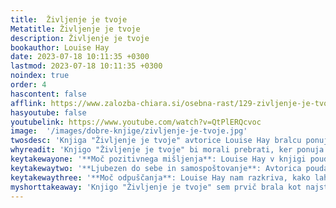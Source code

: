 ```yaml
---
title:  Življenje je tvoje
Metatitle: Življenje je tvoje
description: Življenje je tvoje
bookauthor: Louise Hay
date: 2023-07-18 10:11:35 +0300
lastmod: 2023-07-18 10:11:35 +0300
noindex: true
order: 4
hascontent: false
afflink: https://www.zalozba-chiara.si/osebna-rast/129-zivljenje-je-tvoje?pos_id=44065
hasyoutube: false
youtubelink: https://www.youtube.com/watch?v=QtPlERQcvoc
image:  '/images/dobre-knjige/zivljenje-je-tvoje.jpg'
twosdesc: 'Knjiga "Življenje je tvoje" avtorice Louise Hay bralcu ponuja pozitivne afirmacije in nauke za kreiranje ljubečega, zdravega in pozitivnega življenja. Skozi vaje in primere nam Louise Hay razkriva, kako lahko z osvobajanjem od starih vzorcev in preteklih bolečin sami ustvarimo svojo realnost in izboljšamo svoje življenje.'
whyreadit: 'Knjigo "Življenje je tvoje" bi morali prebrati, ker ponuja praktične in učinkovite metode za izboljšanje samopodobe in spodbuja pozitiven pogled na življenje. Louise Hay z jasnimi in dostopnimi nauki pomaga pri spopadanju s stresom, anksioznostjo ter negativnimi miselnimi vzorci, kar pripomore k boljšemu fizičnemu in duševnemu zdravju.'
keytakewayone: '**Moč pozitivnega mišljenja**: Louise Hay v knjigi poudarja, kako lahko pozitivno mišljenje in afirmacije vplivajo na naše življenje. Nauči nas, kako nadomestiti negativne misli z optimističnimi, kar vodi k boljšemu počutju in uspehu.'
keytakewaytwo: '**Ljubezen do sebe in samospoštovanje**: Avtorica poudarja, kako je pomembno, da se imamo radi in se spoštujemo. Nauči nas, da je naša vrednost neodvisna od mnenj drugih in da je samospoštovanje ključnega pomena za zdravje in dobro počutje.'
keytakewaythree: '**Moč odpuščanja**: Louise Hay nam razkriva, kako lahko sprostimo negativna čustva in odpustimo sebi ter drugim. Odpustitev nas osvobodi bremen preteklosti in nam omogoča, da zadihamo na novo in bolj svobodno živimo.'
myshorttakeaway: 'Knjigo "Življenje je tvoje" sem prvič brala kot najstnica. Moji trpeči najstniški duši je takrat prinesla ogromno olajšanja in razumevanja, kljub temu, da še nisem bila sposobna vpeljat vsega v svoje življenje. Knjigo sem še večkrat po tem prebirala in vsakič je kapnil del njene modrosti v moje srce. Danes bi, če bi le lahko, vso modrost te knjige vlila v srce svoje hčere. Knjiga nosi najpomembnejša sporočila, ki bi jih morala vsaka ženska (in tudi moški) vsaditi globoko v srce.'
---
```


